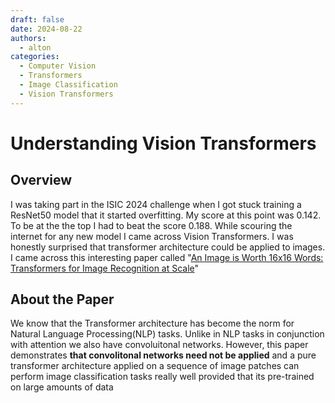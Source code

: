 ```yaml
---
draft: false 
date: 2024-08-22
authors:
  - alton
categories:
  - Computer Vision
  - Transformers
  - Image Classification
  - Vision Transformers
---
```


# Understanding Vision Transformers

## Overview
I was taking part in the ISIC 2024 challenge when I got stuck training a ResNet50 model that it started overfitting. My score at this point was 0.142. To be at the the top I had to beat the score 0.188. While scouring the internet for any new model I came across Vision Transformers. I was honestly surprised that transformer architecture could be applied to images. I came across this interesting paper called "[An Image is Worth 16x16 Words: Transformers for Image Recognition at Scale](https://doi.org/10.48550/arXiv.2010.11929)"

## About the Paper
We know that the Transformer architecture has become the norm for Natural Language Processing(NLP) tasks. Unlike in NLP tasks in conjunction with attention we also have convoluitonal networks. However, this paper demonstrates **that convolitonal networks need not be applied** and a pure transformer architecture applied on a sequence of image patches can perform image classification tasks really well provided that its pre-trained on large amounts of data 
